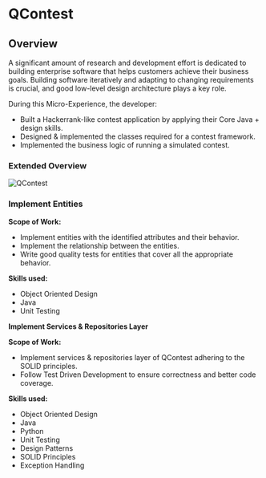 # QContest

## Overview

A significant amount of research and development effort is dedicated to building enterprise software that helps customers achieve their business goals. Building software iteratively and adapting to changing requirements is crucial, and good low-level design architecture plays a key role.

During this Micro-Experience, the developer:

- Built a Hackerrank-like contest application by applying their Core Java + design skills.
- Designed & implemented the classes required for a contest framework.
- Implemented the business logic of running a simulated contest.

### Extended Overview
![QContest](https://github.com/RutikKulkarni/QContest/assets/86470947/2a64d115-8aca-4251-91cb-7575c96b41fe)

### **Implement Entities**

**Scope of Work:**
- Implement entities with the identified attributes and their behavior.
- Implement the relationship between the entities.
- Write good quality tests for entities that cover all the appropriate behavior.

**Skills used:**
- Object Oriented Design
- Java
- Unit Testing

**Implement Services & Repositories Layer**

**Scope of Work:**
- Implement services & repositories layer of QContest adhering to the SOLID principles.
- Follow Test Driven Development to ensure correctness and better code coverage.

**Skills used:**
- Object Oriented Design
- Java
- Python
- Unit Testing
- Design Patterns
- SOLID Principles
- Exception Handling
